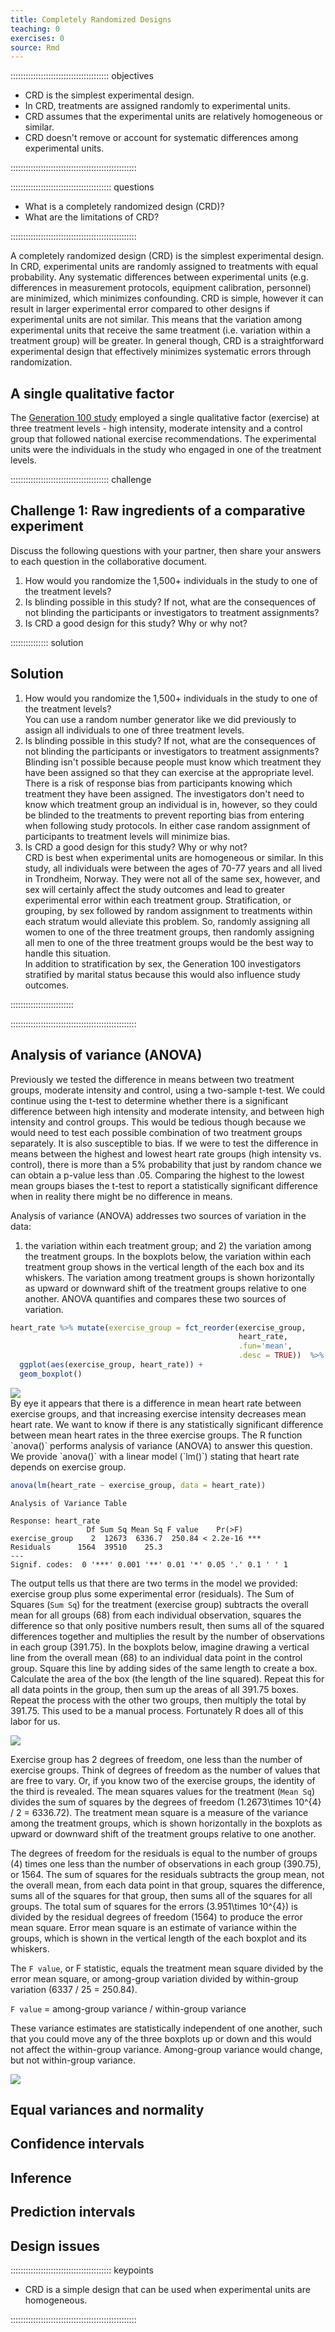 ```yaml
---
title: Completely Randomized Designs
teaching: 0
exercises: 0
source: Rmd
---
```


::::::::::::::::::::::::::::::::::::::: objectives

- CRD is the simplest experimental design.
- In CRD, treatments are assigned randomly to experimental units.
- CRD assumes that the experimental units are relatively homogeneous or similar.
- CRD doesn't remove or account for systematic differences among experimental units.

::::::::::::::::::::::::::::::::::::::::::::::::::

:::::::::::::::::::::::::::::::::::::::: questions

- What is a completely randomized design (CRD)?
- What are the limitations of CRD?

::::::::::::::::::::::::::::::::::::::::::::::::::



A completely randomized design (CRD) is the simplest experimental design. In 
CRD, experimental units are randomly assigned to treatments with equal 
probability. Any systematic differences between experimental units (e.g. 
differences in measurement protocols, equipment calibration, personnel) are
minimized, which minimizes confounding. CRD is simple, however it can result in 
larger experimental error compared to other designs if experimental units are 
not similar. This means that the variation among experimental units that receive
the same treatment (i.e. variation within a treatment group) will be greater. In
general though, CRD is a straightforward experimental design that effectively minimizes systematic errors through randomization.

## A single qualitative factor
The [Generation 100 study](https://bmjopen.bmj.com/content/5/2/e007519)
employed a single qualitative factor (exercise) at three treatment levels - high
intensity, moderate intensity and a control group that followed national 
exercise recommendations. The experimental units were the individuals in the
study who engaged in one of the treatment levels.

:::::::::::::::::::::::::::::::::::::::  challenge

## Challenge 1: Raw ingredients of a comparative experiment

Discuss the following questions with your partner, then share your answers
to each question in the collaborative document.

1. How would you randomize the 1,500+ individuals in the study to one of the
treatment levels?  
2. Is blinding possible in this study? If not, what are the consequences of
not blinding the participants or investigators to treatment assignments?  
3. Is CRD a good design for this study? Why or why not?  

:::::::::::::::  solution

## Solution

1. How would you randomize the 1,500+ individuals in the study to one of the
treatment levels?  
You can use a random number generator like we did previously to assign all
individuals to one of three treatment levels.  
2. Is blinding possible in this study? If not, what are the consequences of
not blinding the participants or investigators to treatment assignments?  
Blinding isn't possible because people must know which treatment they have been
assigned so that they can exercise at the appropriate level. There is a risk of
response bias from participants knowing which treatment they have been assigned.
The investigators don't need to know which treatment group an individual is in,
however, so they could be blinded to the treatments to prevent reporting bias 
from entering when following study protocols. In either case random assignment
of participants to treatment levels will minimize bias.  
3. Is CRD a good design for this study? Why or why not?  
CRD is best when experimental units are homogeneous or similar. In this study,
all individuals were between the ages of 70-77 years and all lived in 
Trondheim, Norway. They were not all of the same sex, however, and sex will
certainly affect the study outcomes and lead to greater experimental error
within each treatment group. Stratification, or grouping, by sex followed by 
random assignment to treatments within each stratum would alleviate this 
problem. So, randomly assigning all women to one of the three treatment groups, 
then randomly assigning all men to one of the three treatment groups would be 
the best way to handle this situation.  
In addition to stratification by sex, the Generation 100 investigators 
stratified by marital status because this would also influence study outcomes.

:::::::::::::::::::::::::

::::::::::::::::::::::::::::::::::::::::::::::::::

## Analysis of variance (ANOVA)
Previously we tested the difference in means between two treatment groups, 
moderate intensity and control, using a two-sample t-test. We could continue 
using the t-test to determine whether there is a significant difference between 
high intensity and moderate intensity, and between high intensity and control 
groups. This would be tedious though because we would need to test each possible
combination of two treatment groups separately. It is also susceptible to bias.
If we were to test the difference in means between the highest and lowest heart
rate groups (high intensity vs. control), there is more than a 5% probability 
that just by random chance we can obtain a p-value less than .05. Comparing the 
highest to the lowest mean groups biases the t-test to report a statistically 
significant difference when in reality there might be no difference in means.

Analysis of variance (ANOVA) addresses two sources of variation in the data:
1) the variation within each treatment group; and 2) the variation among the
treatment groups. In the boxplots below, the variation within each treatment
group shows in the vertical length of the each box and its whiskers. The 
variation among treatment groups is shown horizontally as upward or
downward shift of the treatment groups relative to one another. ANOVA quantifies
and compares these two sources of variation.


``` r
heart_rate %>% mutate(exercise_group = fct_reorder(exercise_group, 
                                                   heart_rate, 
                                                   .fun='mean', 
                                                   .desc = TRUE))  %>% 
  ggplot(aes(exercise_group, heart_rate)) + 
  geom_boxplot()
```

<img src="fig/05-complete-random-design-rendered-boxplots-1.png" style="display: block; margin: auto;" />
By eye it appears that there is a difference in mean heart rate between exercise
groups, and that increasing exercise intensity decreases mean heart rate. We 
want to know if there is any statistically significant difference between mean 
heart rates in the three exercise groups. The R function `anova()` performs
analysis of variance (ANOVA) to answer this question. We provide `anova()` with
a linear model (`lm()`) stating that heart rate depends on exercise group.


``` r
anova(lm(heart_rate ~ exercise_group, data = heart_rate))
```

``` output
Analysis of Variance Table

Response: heart_rate
                 Df Sum Sq Mean Sq F value    Pr(>F)    
exercise_group    2  12673  6336.7  250.84 < 2.2e-16 ***
Residuals      1564  39510    25.3                      
---
Signif. codes:  0 '***' 0.001 '**' 0.01 '*' 0.05 '.' 0.1 ' ' 1
```

The output tells us that there are two terms in the model we provided: exercise 
group plus some experimental error (residuals). The Sum of Squares (`Sum Sq`) 
for the treatment (exercise group) subtracts the overall mean for all groups
(68) from each individual observation,
squares the difference so that only positive numbers result, then sums all of 
the squared differences together and multiplies the result by the number of
observations in each group (391.75). 
In the boxplots below, imagine drawing a vertical line from the overall mean
(68) to an individual data point in the
control group. Square this line by adding sides of the same length to create a
box. Calculate the area of the box (the length of the line squared). Repeat this
for all data points in the group, then sum up the areas of all 
391.75 boxes. Repeat the process with the 
other two groups, then multiply the total by 
391.75. This used to be a manual process.
Fortunately R does all of this labor for us.

<img src="fig/05-complete-random-design-rendered-boxplot-1.png" style="display: block; margin: auto;" />

Exercise group has 2 degrees of freedom, one less than the number of exercise 
groups. Think of degrees of freedom as the number of values that are free to 
vary. Or, if you know two of the exercise groups, the identity of the third is 
revealed. The mean squares values for the treatment (`Mean Sq`) divides the
sum of squares by the degrees of freedom
(1.2673\times 10^{4} / 
2 = 
6336.72). 
The treatment mean square is a measure of the variance among the treatment 
groups, which is shown horizontally in the boxplots as upward or downward shift 
of the treatment groups relative to one another.

The degrees of freedom for the residuals is equal to the number of groups 
(4) times one less than the number 
of observations in each group (390.75), 
or 1564.
The sum of squares for the residuals subtracts the group mean, not the overall
mean, from each data point in that group, squares the difference, sums all of
the squares for that group, then sums all of the squares for all groups. The
total sum of squares for the errors 
(3.951\times 10^{4})
is divided by the residual degrees of freedom
(1564) to
produce the error mean square. Error mean square is an estimate of variance
within the groups, which is shown in the vertical length of the each boxplot and 
its whiskers.

The `F value`, or F statistic, equals the treatment mean square divided by the
error mean square, or among-group variation divided by within-group variation
(6337 /
25 = 
250.84).

`F value` = among-group variance / within-group variance

These variance estimates are statistically independent of one another, such that 
you could move any of the three boxplots up or down and this would not affect 
the within-group variance. Among-group variance would change, but not 
within-group variance. 


<img src="fig/05-complete-random-design-rendered-boxplot_lm-1.png" style="display: block; margin: auto;" />

## Equal variances and normality

## Confidence intervals

## Inference

## Prediction intervals

## Design issues



:::::::::::::::::::::::::::::::::::::::: keypoints

- CRD is a simple design that can be used when experimental units are homogeneous.

::::::::::::::::::::::::::::::::::::::::::::::::::


